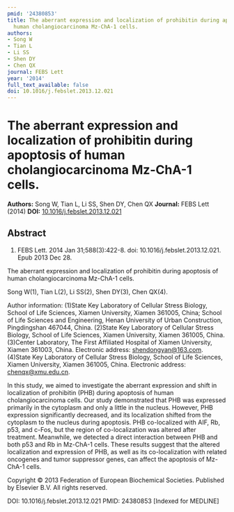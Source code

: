 ```yaml
---
pmid: '24380853'
title: The aberrant expression and localization of prohibitin during apoptosis of
  human cholangiocarcinoma Mz-ChA-1 cells.
authors:
- Song W
- Tian L
- Li SS
- Shen DY
- Chen QX
journal: FEBS Lett
year: '2014'
full_text_available: false
doi: 10.1016/j.febslet.2013.12.021
---
```


# The aberrant expression and localization of prohibitin during apoptosis of human cholangiocarcinoma Mz-ChA-1 cells.
**Authors:** Song W, Tian L, Li SS, Shen DY, Chen QX
**Journal:** FEBS Lett (2014)
**DOI:** [10.1016/j.febslet.2013.12.021](https://doi.org/10.1016/j.febslet.2013.12.021)

## Abstract

1. FEBS Lett. 2014 Jan 31;588(3):422-8. doi: 10.1016/j.febslet.2013.12.021. Epub 
2013 Dec 28.

The aberrant expression and localization of prohibitin during apoptosis of human 
cholangiocarcinoma Mz-ChA-1 cells.

Song W(1), Tian L(2), Li SS(2), Shen DY(3), Chen QX(4).

Author information:
(1)State Key Laboratory of Cellular Stress Biology, School of Life Sciences, 
Xiamen University, Xiamen 361005, China; School of Life Sciences and 
Engineering, Henan University of Urban Construction, Pingdingshan 467044, China.
(2)State Key Laboratory of Cellular Stress Biology, School of Life Sciences, 
Xiamen University, Xiamen 361005, China.
(3)Center Laboratory, The First Affiliated Hospital of Xiamen University, Xiamen 
361003, China. Electronic address: shendongyan@163.com.
(4)State Key Laboratory of Cellular Stress Biology, School of Life Sciences, 
Xiamen University, Xiamen 361005, China. Electronic address: chenqx@xmu.edu.cn.

In this study, we aimed to investigate the aberrant expression and shift in 
localization of prohibitin (PHB) during apoptosis of human cholangiocarcinoma 
cells. Our study demonstrated that PHB was expressed primarily in the cytoplasm 
and only a little in the nucleus. However, PHB expression significantly 
decreased, and its localization shifted from the cytoplasm to the nucleus during 
apoptosis. PHB co-localized with AIF, Rb, p53, and c-Fos, but the region of 
co-localization was altered after treatment. Meanwhile, we detected a direct 
interaction between PHB and both p53 and Rb in Mz-ChA-1 cells. These results 
suggest that the altered localization and expression of PHB, as well as its 
co-localization with related oncogenes and tumor suppressor genes, can affect 
the apoptosis of Mz-ChA-1 cells.

Copyright © 2013 Federation of European Biochemical Societies. Published by 
Elsevier B.V. All rights reserved.

DOI: 10.1016/j.febslet.2013.12.021
PMID: 24380853 [Indexed for MEDLINE]
